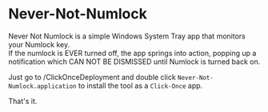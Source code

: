 # Never-Not-Numlock

Never Not Numlock is a simple Windows System Tray app that monitors your Numlock key.  
If the numlock is EVER turned off, the app springs into action, popping up a 
notification which CAN NOT BE DISMISSED until Numlock is turned back on.

Just go to /ClickOnceDeployment and double click `Never-Not-Numlock.application` to install the
tool as a `Click-Once` app.

That's it.
